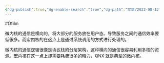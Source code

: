 ```yaml
---
{"dg-publish":true,"dg-enable-search":"true","dg-path":"文章/2022-08-12 微内核与宏内核的思考.md","permalink":"/文章/2022-08-12 微内核与宏内核的思考/","dgEnableSearch":"true","dgPassFrontmatter":true}
---
```


#Ofilm 

微内核的通信是横向的，将大部分的服务放在用户态。导致服务之间的通信效率要低很多。而宏内核的在这点上是通过系统调用的方式进行处理的。

微内核的通信逻辑很像是协议栈的分层架构，这种横向的通信很容易利用多核的资源。宏内核在这一点上却需要耗费很多的精力，QNX 就是典型的微内核。